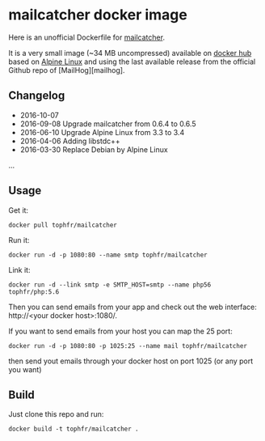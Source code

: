 # mailcatcher docker image

Here is an unofficial Dockerfile for [mailcatcher][mailcatcher].

It is a very small image (~34 MB uncompressed) available on [docker hub][dockerhubpage] based on [Alpine Linux][alpinehubpage] and using the last available release from the official Github repo of [MailHog][mailhog].


## Changelog

- 2016-10-07 
- 2016-09-08 Upgrade mailcatcher from 0.6.4 to 0.6.5
- 2016-06-10 Upgrade Alpine Linux from 3.3 to 3.4
- 2016-04-06 Adding libstdc++
- 2016-03-30 Replace Debian by Alpine Linux

...


## Usage

Get it:

    docker pull tophfr/mailcatcher

Run it:

    docker run -d -p 1080:80 --name smtp tophfr/mailcatcher

Link it:

    docker run -d --link smtp -e SMTP_HOST=smtp --name php56 tophfr/php:5.6
    
Then you can send emails from your app and check out the web interface: http://\<your docker host\>:1080/.


If you want to send emails from your host you can map the 25 port:

    docker run -d -p 1080:80 -p 1025:25 --name mail tophfr/mailcatcher

then send yout emails through your docker host on port 1025 (or any port you want)


## Build

Just clone this repo and run:

    docker build -t tophfr/mailcatcher .


  [mailcatcher]: http://mailcatcher.me/ "MailCatcher fake SMTP server with web interface" 
  [dockerhubpage]: https://hub.docker.com/r/tophfr/mailcatcher/ "Mailcatcher docker hub page"
  [alpinehubpage]: https://hub.docker.com/_/alpine/ "A minimal Docker image based on Alpine Linux with a complete package index and only 5 MB in size!"
